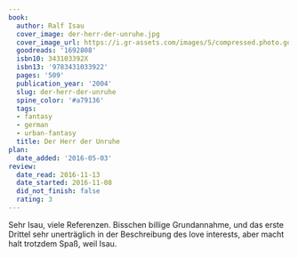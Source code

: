 ```yaml
---
book:
  author: Ralf Isau
  cover_image: der-herr-der-unruhe.jpg
  cover_image_url: https://i.gr-assets.com/images/S/compressed.photo.goodreads.com/books/1186999445l/1692808._SY475_.jpg
  goodreads: '1692808'
  isbn10: 343103392X
  isbn13: '9783431033922'
  pages: '509'
  publication_year: '2004'
  slug: der-herr-der-unruhe
  spine_color: '#a79136'
  tags:
  - fantasy
  - german
  - urban-fantasy
  title: Der Herr der Unruhe
plan:
  date_added: '2016-05-03'
review:
  date_read: 2016-11-13
  date_started: 2016-11-08
  did_not_finish: false
  rating: 3
---
```


Sehr Isau, viele Referenzen. Bisschen billige Grundannahme, und das erste Drittel sehr unerträglich in der Beschreibung des love interests, aber macht halt trotzdem Spaß, weil Isau.
